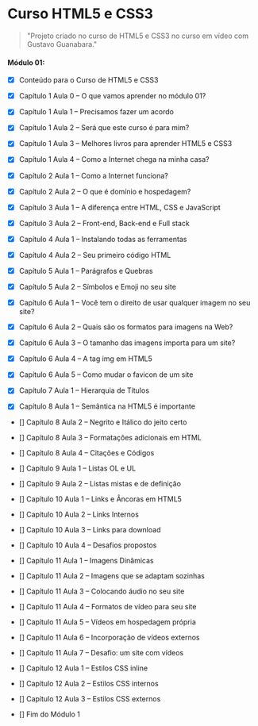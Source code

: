 # Curso HTML5 e CSS3

>"Projeto criado no curso de HTML5 e CSS3 no curso em vídeo com Gustavo Guanabara."

#### Módulo 01:

- [x] Conteúdo para o Curso de HTML5 e CSS3

- [x] Capítulo 1 Aula 0 – O que vamos aprender no módulo 01?

- [x] Capítulo 1 Aula 1 – Precisamos fazer um acordo

- [x] Capítulo 1 Aula 2 – Será que este curso é para mim?

- [x] Capítulo 1 Aula 3 – Melhores livros para aprender HTML5 e CSS3

- [x] Capítulo 1 Aula 4 – Como a Internet chega na minha casa?

- [x] Capítulo 2 Aula 1 – Como a Internet funciona?

- [x] Capítulo 2 Aula 2 – O que é domínio e hospedagem?

- [x] Capítulo 3 Aula 1 – A diferença entre HTML, CSS e JavaScript

- [x] Capítulo 3 Aula 2 – Front-end, Back-end e Full stack

- [x] Capítulo 4 Aula 1 – Instalando todas as ferramentas

- [x] Capítulo 4 Aula 2 – Seu primeiro código HTML

- [x] Capítulo 5 Aula 1 – Parágrafos e Quebras

- [x] Capítulo 5 Aula 2 – Símbolos e Emoji no seu site

- [x] Capítulo 6 Aula 1 – Você tem o direito de usar qualquer imagem no seu site?

- [x] Capítulo 6 Aula 2 – Quais são os formatos para imagens na Web?

- [x] Capítulo 6 Aula 3 – O tamanho das imagens importa para um site?

- [x] Capítulo 6 Aula 4 – A tag img em HTML5

- [x] Capítulo 6 Aula 5 – Como mudar o favicon de um site

- [x] Capítulo 7 Aula 1 – Hierarquia de Títulos

- [x] Capítulo 8 Aula 1 – Semântica na HTML5 é importante

- [] Capítulo 8 Aula 2 – Negrito e Itálico do jeito certo

- [] Capítulo 8 Aula 3 – Formatações adicionais em HTML

- [] Capítulo 8 Aula 4 – Citações e Códigos

- [] Capítulo 9 Aula 1 – Listas OL e UL

- [] Capítulo 9 Aula 2 – Listas mistas e de definição

- [] Capítulo 10 Aula 1 – Links e Âncoras em HTML5

- [] Capítulo 10 Aula 2 – Links Internos

- [] Capítulo 10 Aula 3 – Links para download

- [] Capítulo 10 Aula 4 – Desafios propostos

- [] Capítulo 11 Aula 1 – Imagens Dinâmicas

- [] Capítulo 11 Aula 2 – Imagens que se adaptam sozinhas

- [] Capítulo 11 Aula 3 – Colocando áudio no seu site

- [] Capítulo 11 Aula 4 – Formatos de vídeo para seu site

- [] Capítulo 11 Aula 5 – Vídeos em hospedagem própria

- [] Capítulo 11 Aula 6 – Incorporação de vídeos externos

- [] Capítulo 11 Aula 7 – Desafio: um site com vídeos

- [] Capítulo 12 Aula 1 – Estilos CSS inline

- [] Capítulo 12 Aula 2 – Estilos CSS internos

- [] Capítulo 12 Aula 3 – Estilos CSS externos

- [] Fim do Módulo 1